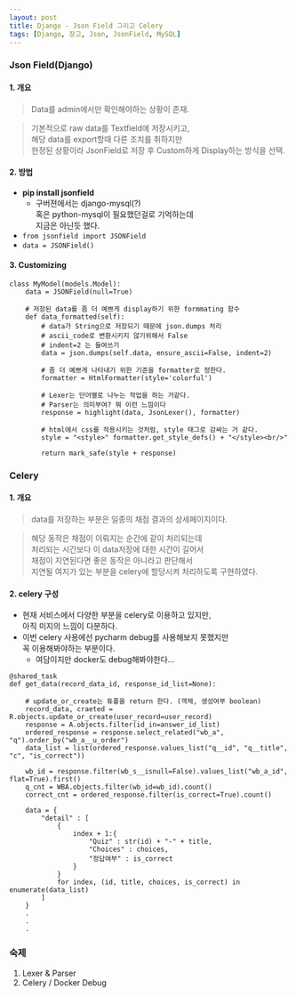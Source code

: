 ```yaml
---
layout: post
title: Django - Json Field 그리고 Celery
tags: [Django, 장고, Json, JsonField, MySQL]
---
```


### Json Field(Django)

#### 1. 개요

> Data를 admin에서만 확인해야하는 상황이 존재.  

> 기본적으로 raw data를 Textfield에 저장시키고,  
해당 data를 export할때 다른 조치를 취하지만  
한정된 상황이라 JsonField로 저장 후 Custom하게 Display하는 방식을 선택.

#### 2. 방법
- **pip install jsonfield**
    - 구버젼에서는 django-mysql(?)   
    혹은 python-mysql이 필요했던걸로 기억하는데  
    지금은 아닌듯 했다.
- ```from jsonfield import JSONField```    
- ```data = JSONField()```

#### 3. Customizing
```
class MyModel(models.Model):
    data = JSONField(null=True)
    
    # 저장된 data를 좀 더 예쁘게 display하기 위한 formmating 함수
    def data_formatted(self):
        # data가 String으로 저장되기 때문에 json.dumps 처리 
        # ascii_code로 변환시키지 않기위해서 False
        # indent=2 는 들여쓰기 
        data = json.dumps(self.data, ensure_ascii=False, indent=2)
        
        # 좀 더 예쁘게 나타내기 위한 기준을 formatter로 정한다.
        formatter = HtmlFormatter(style='colorful')
        
        # Lexer는 단어별로 나누는 작업을 하는 거같다. 
        # Parser는 의미부여? 뭐 이런 느낌이다
        response = highlight(data, JsonLexer(), formatter)
        
        # html에서 css를 적용시키는 것처럼, style 태그로 감싸는 거 같다.
        style = "<style>" formatter.get_style_defs() + "</style><br/>"
        
        return mark_safe(style + response)

``` 


### Celery

#### 1. 개요

> data를 저장하는 부분은 일종의 채점 결과의 상세페이지이다.

> 해당 동작은 채점이 이뤄지는 순간에 같이 처리되는데  
처리되는 시간보다 이 data저장에 대한 시간이 길어서  
채점이 지연된다면 좋은 동작은 아니라고 판단해서  
지연될 여지가 있는 부분을 celery에 할당시켜
처리하도록 구현하였다.

#### 2. celery 구성

- 현재 서비스에서 다양한 부분을 celery로 이용하고 있지만,  
  아직 미지의 느낌이 다분하다.
- 이번 celery 사용에선 pycharm debug를 사용해보지 못했지만  
  꼭 이용해봐야하는 부분이다.
    - 여담이지만 docker도 debug해봐야한다...

```
@shared_task
def get_data(record_data_id, response_id_list=None):
    
    # update_or_create는 튜플을 return 한다. (객체, 생성여부 boolean)
    record_data, craeted = R.objects.update_or_create(user_record=user_record)    
    response = A.objects.filter(id_in=answer_id_list)
    ordered_response = response.select_related("wb_a", "q").order_by("wb_a__u_order")
    data_list = list(ordered_response.values_list("q__id", "q__title", "c", "is_correct"))
    
    wb_id = response.filter(wb_s__isnull=False).values_list("wb_a_id", flat=True).first()
    q_cnt = WBA.objects.filter(wb_id=wb_id).count()
    correct_cnt = ordered_response.filter(is_correct=True).count()
    
    data = {
        "detail" : [
            {
                index + 1:{
                    "Quiz" : str(id) + "-" + title,
                    "Choices" : choices,
                    "정답여부" : is_correct
                }
            }
            for index, (id, title, choices, is_correct) in enumerate(data_list)
        ]
    }
    .
    .
    .

```

### 숙제
    
1. Lexer & Parser
2. Celery / Docker Debug
